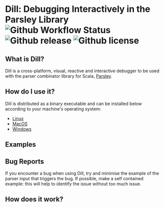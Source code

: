 # Dill: Debugging Interactively in the Parsley Library ![Github Workflow Status](https://img.shields.io/github/actions/workflow/status/j-mie6/parsley-debug-app/dill-ci.yml?branch=release) ![Github release](https://img.shields.io/github/v/release/j-mie6/parsley-debug-app) ![Github license](https://img.shields.io/github/license/j-mie6/parsley-debug-app) 


## What is Dill?

Dill is a cross-platform, visual, reactive and interactive debugger to be used with the parser combinator library for Scala, [Parsley](https://github.com/j-mie6/parsley).

## How do I use it?

Dill is distributed as a binary executable and can be installed below according to your machine's operating system:

- [Linux](https://www.youtube.com/watch?v=dQw4w9WgXcQ)
- [MacOS](https://www.youtube.com/watch?v=dQw4w9WgXcQ)
- [Windows](https://www.youtube.com/watch?v=dQw4w9WgXcQ)

## Examples

## Bug Reports

If you encounter a bug when using Dill, try and minimise the example of the parser input that triggers the bug. If possible, make a self contained example: this will help to identify the issue without too much issue.

## How does it work?
